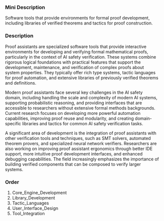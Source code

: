 ### Mini Description

Software tools that provide environments for formal proof development, including libraries of verified theorems and tactics for proof construction.

### Description

Proof assistants are specialized software tools that provide interactive environments for developing and verifying formal mathematical proofs, particularly in the context of AI safety verification. These systems combine rigorous logical foundations with practical features that support the development, maintenance, and verification of complex proofs about system properties. They typically offer rich type systems, tactic languages for proof automation, and extensive libraries of previously verified theorems and definitions.

Modern proof assistants face several key challenges in the AI safety domain, including handling the scale and complexity of modern AI systems, supporting probabilistic reasoning, and providing interfaces that are accessible to researchers without extensive formal methods backgrounds. Current research focuses on developing more powerful automation capabilities, improving proof reuse and modularity, and creating domain-specific libraries and tactics for common AI safety verification tasks.

A significant area of development is the integration of proof assistants with other verification tools and techniques, such as SMT solvers, automated theorem provers, and specialized neural network verifiers. Researchers are also working on improving proof assistant ergonomics through better IDE support, more intuitive proof development interfaces, and enhanced debugging capabilities. The field increasingly emphasizes the importance of building verified components that can be composed to verify larger systems.

### Order

1. Core_Engine_Development
2. Library_Development
3. Tactic_Languages
4. User_Interface_Design
5. Tool_Integration
